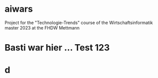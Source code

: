 # aiwars

Project for the "Technologie-Trends" course of the Wirtschaftsinformatik master 2023 at the FHDW Mettmann

# Basti war hier ... Test 123
# d